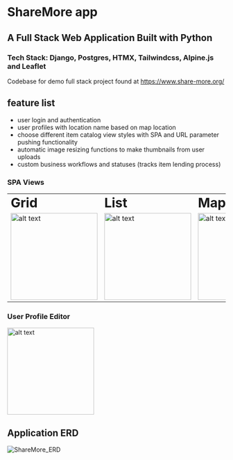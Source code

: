 # ShareMore app
## A Full Stack Web Application Built with Python
### Tech Stack: Django, Postgres, HTMX, Tailwindcss, Alpine.js and Leaflet

Codebase for demo full stack project found at https://www.share-more.org/

## feature list
* user login and authentication
* user profiles with location name based on map location
* choose different item catalog view styles with SPA and URL parameter pushing functionality
* automatic image resizing functions to make thumbnails from user uploads
* custom business workflows and statuses (tracks item lending process)

### SPA Views
<table border="0">
 <tr>
    <td><b style="font-size:30px">Grid</b></td>
    <td><b style="font-size:30px">List</b></td>
   <td><b style="font-size:30px">Map</b></td>
 </tr>
 <tr>
    <td><img src="https://sharemore-media.s3.us-east-1.amazonaws.com/readme/grid+view.png" alt="alt text" width="200"></td>
    <td> <img src="https://sharemore-media.s3.us-east-1.amazonaws.com/readme/list+view.png" alt="alt text" width="200"></td>
   <td> <img src="https://sharemore-media.s3.us-east-1.amazonaws.com/readme/item+map+view.png" alt="alt text" width="200"></td>
 </tr>
</table>

### User Profile Editor
<img src="https://sharemore-media.s3.us-east-1.amazonaws.com/readme/user+profile.png" alt="alt text" width="200">

## Application ERD
![ShareMore_ERD](https://github.com/user-attachments/assets/a06e6b22-22a3-4340-8683-3d7dade73686)
